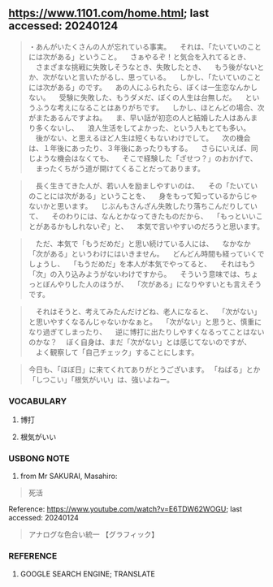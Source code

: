 ## https://www.1101.com/home.html; last accessed: 20240124

> ・あんがいたくさんの人が忘れている事実。
　それは、「たいていのことには次がある」ということ。
　さぁやるぞ！と気合を入れてるとき、
　さまざまな挑戦に失敗しそうなとき、失敗したとき、
　もう後がないとか、次がないと言いたがるし、思っている。
　しかし、「たいていのことには次がある」のです。
　あの人にふられたら、ぼくは一生恋なんかしない。
　受験に失敗した、もうダメだ、ぼくの人生は台無しだ。
　というふうな考えになることはありがちです。
　しかし、ほとんどの場合、次がまたあるんですよね。
　ま、早い話が初恋の人と結婚した人はあんまり多くないし、
　浪人生活をしてよかった、という人もとても多い。
　後がない、と思えるほど人生は短くもないわけでして。
　次の機会は、１年後にあったり、３年後にあったりもする。
　さらにいえば、同じような機会はなくても、
　そこで経験した「ざせつ？」のおかげで、
　まったくちがう道が開けてくることだってあります。

>　長く生きてきた人が、若い人を励ましやすいのは、
　その「たいていのことには次がある」ということを、
　身をもって知っているからじゃないかと思います。
　じぶんもさんざん失敗したり落ちこんだりしていて、
　そのわりには、なんとかなってきたものだから、
　「もっといいことがあるかもしれないぞ」と、
　本気で言いやすいのだろうと思います。

>　ただ、本気で「もうだめだ」と思い続けている人には、
　なかなか「次がある」というわけにはいきません。
　どんどん時間も経っていくでしょうし、
　「もうだめだ」を本人が本気でやってると、
　それはもう「次」の入り込みようがないわけですから。
　そういう意味では、ちょっとぼんやりした人のほうが、
　「次がある」になりやすいとも言えそうです。

>　それはそうと、考えてみたんだけどね、老人になると、
　「次がない」と思いやすくなるんじゃないかなぁと。
　「次がない」と思うと、慎重になり過ぎてしまったり、
　逆に博打に出たりしやすくなるってことはないのかな？
　ぼく自身は、まだ「次がない」とは感じてないのですが、
　よく観察して「自己チェック」することにします。

> 今日も、「ほぼ日」に来てくれてありがとうございます。
「ねばる」とか「しつこい」「根気がいい」は、強いよねー。　



### VOCABULARY

1) 博打

2) 根気がいい

### USBONG NOTE

1) from Mr SAKURAI, Masahiro:

> 死活

Reference: https://www.youtube.com/watch?v=E6TDW62WOGU; last accessed: 20240124

> アナログな色合い統一 【グラフィック】 


### REFERENCE

1) GOOGLE SEARCH ENGINE; TRANSLATE
